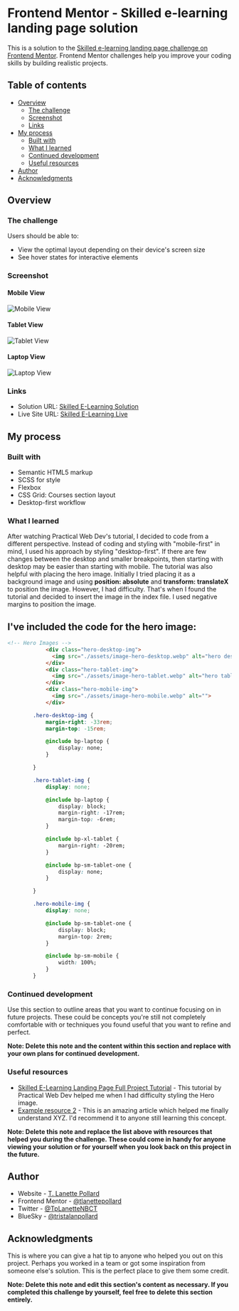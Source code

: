 # Frontend Mentor - Skilled e-learning landing page solution

This is a solution to the [Skilled e-learning landing page challenge on Frontend Mentor](https://www.frontendmentor.io/challenges/skilled-elearning-landing-page-S1ObDrZ8q). Frontend Mentor challenges help you improve your coding skills by building realistic projects.

## Table of contents

- [Overview](#overview)
  - [The challenge](#the-challenge)
  - [Screenshot](#screenshot)
  - [Links](#links)
- [My process](#my-process)
  - [Built with](#built-with)
  - [What I learned](#what-i-learned)
  - [Continued development](#continued-development)
  - [Useful resources](#useful-resources)
- [Author](#author)
- [Acknowledgments](#acknowledgments)


## Overview

### The challenge

Users should be able to:

- View the optimal layout depending on their device's screen size
- See hover states for interactive elements

### Screenshot


#### Mobile View
![Mobile View](./assets/screenshots/MobileView.jpg)

#### Tablet View
![Tablet View](./assets/screenshots/TabletView.jpg)

#### Laptop View
![Laptop View](./assets/screenshots/MacBook%20Pro-1753477317625.jpeg)



### Links

- Solution URL: [Skilled E-Learning Solution]()
- Live Site URL: [Skilled E-Learning Live](https://tlanettepollard.github.io/Skilled-ELearning-Landing-Page-TLP/)

## My process

### Built with

- Semantic HTML5 markup
- SCSS for style
- Flexbox
- CSS Grid: Courses section layout
- Desktop-first workflow


### What I learned

After watching Practical Web Dev's tutorial, I decided to code from a different perspective. Instead of coding and styling with "mobile-first" in mind, I used his approach by styling "desktop-first". If there are few changes between the desktop and smaller breakpoints, then starting with desktop may be easier than starting with mobile. 
The tutorial was also helpful with placing the hero image. Initially I tried placing it as a background image and using **position: absolute** and **transform: translateX** to position the image. However, I had difficulty. That's when I found the tutorial and decided to insert the image in the index file. I used negative margins to position the image. 

I've included the code for the hero image: 
---

```html
<!-- Hero Images -->
            <div class="hero-desktop-img">
              <img src="./assets/image-hero-desktop.webp" alt="hero desktop image">
            </div>
            <div class="hero-tablet-img">
              <img src="./assets/image-hero-tablet.webp" alt="hero tablet image">
            </div>
            <div class="hero-mobile-img">
              <img src="./assets/image-hero-mobile.webp" alt="">
            </div>
```
```css
        .hero-desktop-img {
            margin-right: -33rem;
            margin-top: -15rem;

            @include bp-laptop {
                display: none;
            }

        }

        .hero-tablet-img {
            display: none;

            @include bp-laptop {
                display: block;
                margin-right: -17rem;
                margin-top: -6rem;
            }

            @include bp-xl-tablet {
                margin-right: -20rem;
            }

            @include bp-sm-tablet-one {
                display: none;
            }

        }

        .hero-mobile-img {
            display: none;

            @include bp-sm-tablet-one {
                display: block;
                margin-top: 2rem;
            }

            @include bp-sm-mobile {
                width: 100%;
            }
        }
```


### Continued development

Use this section to outline areas that you want to continue focusing on in future projects. These could be concepts you're still not completely comfortable with or techniques you found useful that you want to refine and perfect.

**Note: Delete this note and the content within this section and replace with your own plans for continued development.**

### Useful resources

- [Skilled E-Learning Landing Page Full Project Tutorial](https://www.youtube.com/watch?v=Bpmyy2nX_Pg) - This tutorial by Practical Web Dev helped me when I had difficulty styling the Hero image. 
- [Example resource 2](https://www.example.com) - This is an amazing article which helped me finally understand XYZ. I'd recommend it to anyone still learning this concept.

**Note: Delete this note and replace the list above with resources that helped you during the challenge. These could come in handy for anyone viewing your solution or for yourself when you look back on this project in the future.**

## Author

- Website - [T. Lanette Pollard](https://trista-lanette-pollard-portfolio.vercel.app/)
- Frontend Mentor - [@tlanettepollard](https://www.frontendmentor.io/profile/tlanettepollard)
- Twitter - [@TpLanetteNBCT](https://x.com/TpLanetteNBCT)
- BlueSky - [@tristalanpollard](https://bsky.app/profile/tristalanpollard.bsky.social)


## Acknowledgments

This is where you can give a hat tip to anyone who helped you out on this project. Perhaps you worked in a team or got some inspiration from someone else's solution. This is the perfect place to give them some credit.

**Note: Delete this note and edit this section's content as necessary. If you completed this challenge by yourself, feel free to delete this section entirely.**
